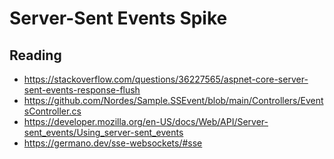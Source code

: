 # Server-Sent Events Spike

## Reading

- https://stackoverflow.com/questions/36227565/aspnet-core-server-sent-events-response-flush
- https://github.com/Nordes/Sample.SSEvent/blob/main/Controllers/EventsController.cs
- https://developer.mozilla.org/en-US/docs/Web/API/Server-sent_events/Using_server-sent_events
- https://germano.dev/sse-websockets/#sse